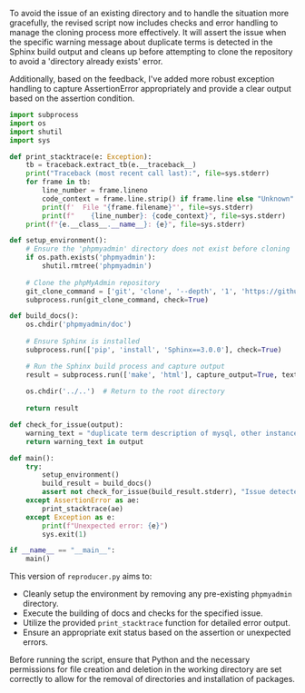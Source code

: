 To avoid the issue of an existing directory and to handle the situation more gracefully, the revised script now includes checks and error handling to manage the cloning process more effectively. It will assert the issue when the specific warning message about duplicate terms is detected in the Sphinx build output and cleans up before attempting to clone the repository to avoid a 'directory already exists' error. 

Additionally, based on the feedback, I've added more robust exception handling to capture AssertionError appropriately and provide a clear output based on the assertion condition.

```python
import subprocess
import os
import shutil
import sys

def print_stacktrace(e: Exception):
    tb = traceback.extract_tb(e.__traceback__)
    print("Traceback (most recent call last):", file=sys.stderr)
    for frame in tb:
        line_number = frame.lineno
        code_context = frame.line.strip() if frame.line else "Unknown"
        print(f'  File "{frame.filename}"', file=sys.stderr)
        print(f"    {line_number}: {code_context}", file=sys.stderr)
    print(f"{e.__class__.__name__}: {e}", file=sys.stderr)

def setup_environment():
    # Ensure the 'phpmyadmin' directory does not exist before cloning
    if os.path.exists('phpmyadmin'):
        shutil.rmtree('phpmyadmin')
    
    # Clone the phpMyAdmin repository
    git_clone_command = ['git', 'clone', '--depth', '1', 'https://github.com/phpmyadmin/phpmyadmin.git']
    subprocess.run(git_clone_command, check=True)

def build_docs():
    os.chdir('phpmyadmin/doc')
    
    # Ensure Sphinx is installed
    subprocess.run(['pip', 'install', 'Sphinx==3.0.0'], check=True)

    # Run the Sphinx build process and capture output
    result = subprocess.run(['make', 'html'], capture_output=True, text=True, check=False)
    
    os.chdir('../..')  # Return to the root directory
    
    return result

def check_for_issue(output):
    warning_text = "duplicate term description of mysql, other instance in glossary"
    return warning_text in output

def main():
    try:
        setup_environment()
        build_result = build_docs()
        assert not check_for_issue(build_result.stderr), "Issue detected: 'MySQL' and 'mysql' treated as duplicate terms."
    except AssertionError as ae:
        print_stacktrace(ae)
    except Exception as e:
        print(f"Unexpected error: {e}")
        sys.exit(1)

if __name__ == "__main__":
    main()
```

This version of `reproducer.py` aims to:

- Cleanly setup the environment by removing any pre-existing `phpmyadmin` directory.
- Execute the building of docs and checks for the specified issue.
- Utilize the provided `print_stacktrace` function for detailed error output.
- Ensure an appropriate exit status based on the assertion or unexpected errors.

Before running the script, ensure that Python and the necessary permissions for file creation and deletion in the working directory are set correctly to allow for the removal of directories and installation of packages.